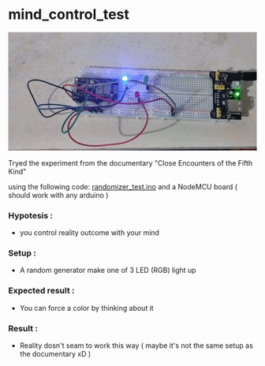 # mind_control_test

![Randomizer Setup](randomizer_test.gif)

Tryed the experiment from the documentary "Close Encounters of the Fifth Kind"

using the following code: [randomizer_test.ino](randomizer_test.ino) and a NodeMCU board ( should work with any arduino )

### Hypotesis :
  - you control reality outcome with your mind
### Setup :
  - A random generator make one of 3 LED (RGB) light up
### Expected result :
  - You can force a color by thinking about it
### Result :
  - Reality dosn't seam to work this way ( maybe it's not the same setup as the documentary xD )
